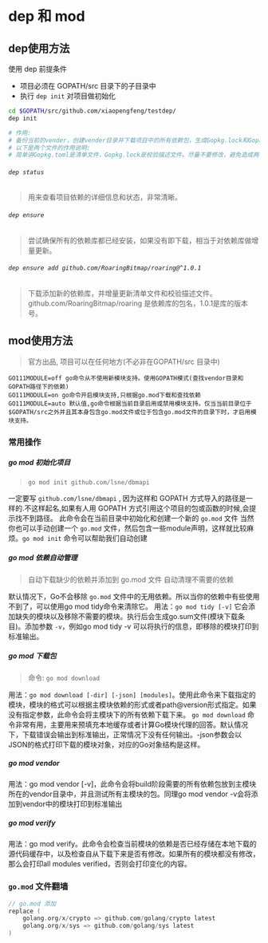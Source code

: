 # dep 和 mod
## dep使用方法

使用 dep 前提条件
- 项目必须在 GOPATH/src 目录下的子目录中
- 执行 `dep init` 对项目做初始化

```bash
cd $GOPATH/src/github.com/xiaopengfeng/testdep/
dep init

# 作用:
# 备份当前的vender，创建vender目录并下载项目中的所有依赖包，生成Gopkg.lock和Gopkg.toml
# 以下是两个文件的作用说明:
# 简单讲Gopkg.toml是清单文件，Gopkg.lock是校验描述文件。尽量不要修改，避免造成两个文件不同步# 的错误。
```

 ###### `dep status`

> 用来查看项目依赖的详细信息和状态，非常清晰。

 ###### `dep ensure`

> 尝试确保所有的依赖库都已经安装，如果没有即下载，相当于对依赖库做增量更新。

 ###### `dep ensure add github.com/RoaringBitmap/roaring@^1.0.1`

> 下载添加新的依赖库，并增量更新清单文件和校验描述文件。github.com/RoaringBitmap/roaring 是依赖库的包名，1.0.1是库的版本号。

## mod使用方法

> 官方出品, 项目可以在任何地方(不必非在GOPATH/src 目录中)

```text
GO111MODULE=off go命令从不使用新模块支持。使用GOPATH模式(查找vendor目录和GOPATH路径下的依赖)
GO111MODULE=on go命令开启模块支持,只根据go.mod下载和查找依赖
GO111MODULE=auto 默认值,go命令根据当前目录启用或禁用模块支持。仅当当前目录位于$GOPATH/src之外并且其本身包含go.mod文件或位于包含go.mod文件的目录下时，才启用模块支持。
```

### 常用操作

##### go mod 初始化项目

> `go mod init github.com/lsne/dbmapi`

一定要写 `github.com/lsne/dbmapi` , 因为这样和 GOPATH 方式导入的路径是一样的.不这样起名,如果有人用 GOPATH 方式引用这个项目的包或函数的时候,会提示找不到路径。
此命令会在当前目录中初始化和创建一个新的 `go.mod` 文件
当然你也可以手动创建一个 `go.mod` 文件，然后包含一些module声明，这样就比较麻烦。`go mod init` 命令可以帮助我们自动创建

##### go mod 依赖自动管理

> 自动下载缺少的依赖并添加到 go.mod 文件
> 自动清理不需要的依赖

默认情况下，Go不会移除 `go.mod` 文件中的无用依赖。所以当你的依赖中有些使用不到了，可以使用go mod tidy命令来清除它。
用法：`go mod tidy [-v]` 它会添加缺失的模块以及移除不需要的模块。执行后会生成go.sum文件(模块下载条目)。添加参数 `-v`，例如go mod tidy -v 可以将执行的信息，即移除的模块打印到标准输出。
##### go mod 下载包

> 命令: `go mod download`

用法：`go mod download [-dir] [-json] [modules]`。使用此命令来下载指定的模块，模块的格式可以根据主模块依赖的形式或者path@version形式指定。如果没有指定参数，此命令会将主模块下的所有依赖下载下来。
`go mod download` 命令非常有用，主要用来预填充本地缓存或者计算Go模块代理的回答。默认情况下，下载错误会输出到标准输出，正常情况下没有任何输出。-json参数会以JSON的格式打印下载的模块对象，对应的Go对象结构是这样。

##### go mod vendor

用法：go mod vendor [-v]，此命令会将build阶段需要的所有依赖包放到主模块所在的vendor目录中，并且测试所有主模块的包。同理go mod vendor -v会将添加到vendor中的模块打印到标准输出

##### go mod verify

用法：go mod verify。此命令会检查当前模块的依赖是否已经存储在本地下载的源代码缓存中，以及检查自从下载下来是否有修改。如果所有的模块都没有修改，那么会打印all modules verified，否则会打印变化的内容。

### `go.mod` 文件翻墙

```go
// go.mod 添加
replace (
    golang.org/x/crypto => github.com/golang/crypto latest
    golang.org/x/sys => github.com/golang/sys latest
)
```